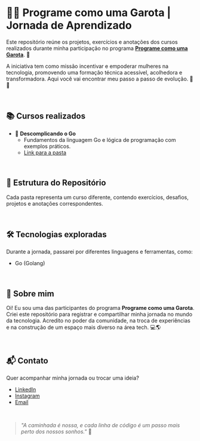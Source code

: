 # 👩‍💻 Programe como uma Garota | Jornada de Aprendizado

Este repositório reúne os projetos, exercícios e anotações dos cursos realizados durante minha participação no programa **[Programe como uma Garota](https://programecomoumagarota.com/)**. 💜

A iniciativa tem como missão incentivar e empoderar mulheres na tecnologia, promovendo uma formação técnica acessível, acolhedora e transformadora. Aqui você vai encontrar meu passo a passo de evolução. 🚀✨

<br>

## 📚 Cursos realizados

- 📘 **Descomplicando o Go**
  - Fundamentos da linguagem Go e lógica de programação com exemplos práticos.
  - [Link para a pasta](./descomplicando-o-go)

<!-- Exemplo para futuros cursos -->
<!-- 
- 🌐 **Explorando o Front-End**
  - HTML, CSS e JavaScript na criação de interfaces web.
  - [Link para a pasta](./explorando-front-end)
-->

<br>

## 📂 Estrutura do Repositório

Cada pasta representa um curso diferente, contendo exercícios, desafios, projetos e anotações correspondentes.

<br>

## 🛠️ Tecnologias exploradas

Durante a jornada, passarei por diferentes linguagens e ferramentas, como:

- Go (Golang)

<br>

## 🌱 Sobre mim

Oi! Eu sou uma das participantes do programa **Programe como uma Garota**. Criei este repositório para registrar e compartilhar minha jornada no mundo da tecnologia. Acredito no poder da comunidade, na troca de experiências e na construção de um espaço mais diverso na área tech. 💻🌎

<br>

## 📬 Contato

Quer acompanhar minha jornada ou trocar uma ideia?

- [LinkedIn](https://www.linkedin.com/in/falk-dev/)
- [Instagram](https://instagram.com/falk.dev)
- [Email](mailto:mychelleketlen04@gmail.com)

<br>

> _"A caminhada é nossa, e cada linha de código é um passo mais perto dos nossos sonhos."_ 💜
